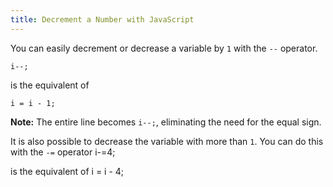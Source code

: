```yaml
---
title: Decrement a Number with JavaScript
---
```

You can easily decrement or decrease a variable by `1` with the `--` operator.

    i--;

is the equivalent of

    i = i - 1;

**Note:** The entire line becomes `i--;`, eliminating the need for the equal sign.

It is also possible to decrease the variable with more than `1`.
You can do this with the `-=` operator
     i-=4;
    
is the equivalent of
     i = i - 4;
